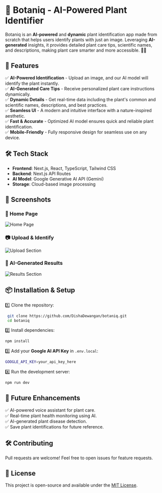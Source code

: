 # 🌱 Botaniq - AI-Powered Plant Identifier

Botaniq is an **AI-powered** and **dynamic** plant identification app made from scratch that helps users identify plants with just an image. Leveraging **AI-generated** insights, it provides detailed plant care tips, scientific names, and descriptions, making plant care smarter and more accessible. 🌿✨

## 🚀 Features

✅ **AI-Powered Identification** - Upload an image, and our AI model will identify the plant instantly.  
✅ **AI-Generated Care Tips** - Receive personalized plant care instructions dynamically.  
✅ **Dynamic Details** - Get real-time data including the plant's common and scientific names, descriptions, and best practices.  
✅ **Seamless UI** - A modern and intuitive interface with a nature-inspired aesthetic.  
✅ **Fast & Accurate** - Optimized AI model ensures quick and reliable plant identification.  
✅ **Mobile-Friendly** - Fully responsive design for seamless use on any device.  

## 🛠️ Tech Stack

- **Frontend**: Next.js, React, TypeScript, Tailwind CSS  
- **Backend**: Next.js API Routes  
- **AI Model**: Google Generative AI API (Gemini)  
- **Storage**: Cloud-based image processing  

## 📸 Screenshots

### 🌿 Home Page
![Home Page](https://source.unsplash.com/1600x900/?lush,greenery)

### 📷 Upload & Identify
![Upload Section](https://source.unsplash.com/1600x900/?plant,technology)

### 🌱 AI-Generated Results
![Results Section](https://source.unsplash.com/1600x900/?botany,leaf)

## 📦 Installation & Setup

1️⃣ Clone the repository:
```sh
 git clone https://github.com/DishaDewangan/botaniq.git
 cd botaniq
```

2️⃣ Install dependencies:
```sh
npm install
```

3️⃣ Add your **Google AI API Key** in `.env.local`:
```sh
GOOGLE_API_KEY=your_api_key_here
```

4️⃣ Run the development server:
```sh
npm run dev
```
  

## 📌 Future Enhancements

✅ AI-powered voice assistant for plant care.  
✅ Real-time plant health monitoring using AI.  
✅ AI-generated plant disease detection.  
✅ Save plant identifications for future reference.  

## 🛠️ Contributing
Pull requests are welcome! Feel free to open issues for feature requests.  

## 📜 License
This project is open-source and available under the [MIT License](LICENSE).  
